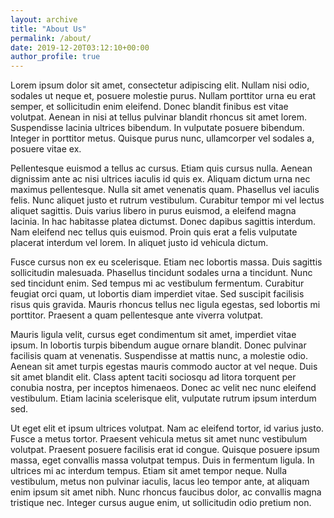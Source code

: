 ```yaml
---
layout: archive
title: "About Us"
permalink: /about/
date: 2019-12-20T03:12:10+00:00
author_profile: true
---
```


Lorem ipsum dolor sit amet, consectetur adipiscing elit. Nullam nisi odio, sodales ut neque et, posuere molestie purus. Nullam porttitor urna eu erat semper, et sollicitudin enim eleifend. Donec blandit finibus est vitae volutpat. Aenean in nisi at tellus pulvinar blandit rhoncus sit amet lorem. Suspendisse lacinia ultrices bibendum. In vulputate posuere bibendum. Integer in porttitor metus. Quisque purus nunc, ullamcorper vel sodales a, posuere vitae ex.

Pellentesque euismod a tellus ac cursus. Etiam quis cursus nulla. Aenean dignissim ante ac nisi ultrices iaculis id quis ex. Aliquam dictum urna nec maximus pellentesque. Nulla sit amet venenatis quam. Phasellus vel iaculis felis. Nunc aliquet justo et rutrum vestibulum. Curabitur tempor mi vel lectus aliquet sagittis. Duis varius libero in purus euismod, a eleifend magna lacinia. In hac habitasse platea dictumst. Donec dapibus sagittis interdum. Nam eleifend nec tellus quis euismod. Proin quis erat a felis vulputate placerat interdum vel lorem. In aliquet justo id vehicula dictum.

Fusce cursus non ex eu scelerisque. Etiam nec lobortis massa. Duis sagittis sollicitudin malesuada. Phasellus tincidunt sodales urna a tincidunt. Nunc sed tincidunt enim. Sed tempus mi ac vestibulum fermentum. Curabitur feugiat orci quam, ut lobortis diam imperdiet vitae. Sed suscipit facilisis risus quis gravida. Mauris rhoncus tellus nec ligula egestas, sed lobortis mi porttitor. Praesent a quam pellentesque ante viverra volutpat.

Mauris ligula velit, cursus eget condimentum sit amet, imperdiet vitae ipsum. In lobortis turpis bibendum augue ornare blandit. Donec pulvinar facilisis quam at venenatis. Suspendisse at mattis nunc, a molestie odio. Aenean sit amet turpis egestas mauris commodo auctor at vel neque. Duis sit amet blandit elit. Class aptent taciti sociosqu ad litora torquent per conubia nostra, per inceptos himenaeos. Donec ac velit nec nunc eleifend vestibulum. Etiam lacinia scelerisque elit, vulputate rutrum ipsum interdum sed.

Ut eget elit et ipsum ultrices volutpat. Nam ac eleifend tortor, id varius justo. Fusce a metus tortor. Praesent vehicula metus sit amet nunc vestibulum volutpat. Praesent posuere facilisis erat id congue. Quisque posuere ipsum massa, eget convallis massa volutpat tempus. Duis in fermentum ligula. In ultrices mi ac interdum tempus. Etiam sit amet tempor neque. Nulla vestibulum, metus non pulvinar iaculis, lacus leo tempor ante, at aliquam enim ipsum sit amet nibh. Nunc rhoncus faucibus dolor, ac convallis magna tristique nec. Integer cursus augue enim, ut sollicitudin odio pretium non. 
